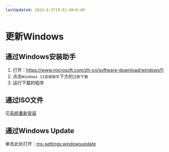 ```yaml
---
lastUpdated: 2024-8-5T19:01:00+8:00
---
```


# 更新Windows

## 通过Windows安装助手

1. 打开：<https://www.microsoft.com/zh-cn/software-download/windows11>
2. 点击```Windows 11安装助手```下方的```立即下载```
3. 运行下载的程序

## 通过ISO文件

见<a href="/Windows相关/系统重新安装" target="_blank">系统重新安装</a>

## 通过Windows Update

单击此处打开：<ms-settings:windowsupdate>